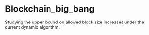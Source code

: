 # Blockchain_big_bang
Studying the upper bound on allowed block size increases under the current dynamic algorithm.
